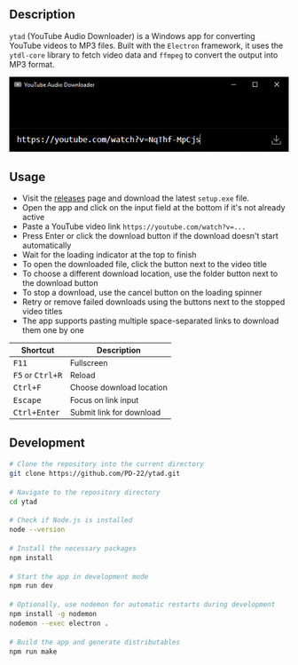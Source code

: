 ## Description

`ytad` (YouTube Audio Downloader) is a Windows app for converting YouTube videos to MP3 files. Built with the `Electron` framework, it uses the `ytdl-core` library to fetch video data and `ffmpeg` to convert the output into MP3 format.

![Demo](demo.gif)

## Usage

- Visit the [releases](https://github.com/PD-22/ytad/releases) page and download the latest `setup.exe` file.
- Open the app and click on the input field at the bottom if it's not already active
- Paste a YouTube video link `https://youtube.com/watch?v=...`
- Press Enter or click the download button if the download doesn't start automatically
- Wait for the loading indicator at the top to finish
- To open the downloaded file, click the button next to the video title
- To choose a different download location, use the folder button next to the download button
- To stop a download, use the cancel button on the loading spinner
- Retry or remove failed downloads using the buttons next to the stopped video titles
- The app supports pasting multiple space-separated links to download them one by one

Shortcut | Description
-|-
<kbd>F11</kbd> | Fullscreen
<kbd>F5</kbd> or <kbd>Ctrl+R</kbd> | Reload
<kbd>Ctrl+F</kbd> | Choose download location
<kbd>Escape</kbd> | Focus on link input
<kbd>Ctrl+Enter</kbd> | Submit link for download

## Development

```bash
# Clone the repository into the current directory
git clone https://github.com/PD-22/ytad.git

# Navigate to the repository directory
cd ytad

# Check if Node.js is installed
node --version

# Install the necessary packages
npm install

# Start the app in development mode
npm run dev

# Optionally, use nodemon for automatic restarts during development
npm install -g nodemon
nodemon --exec electron .

# Build the app and generate distributables
npm run make
```
